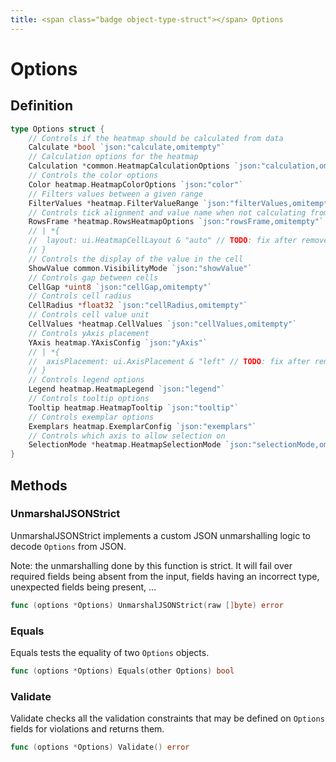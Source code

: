 ```yaml
---
title: <span class="badge object-type-struct"></span> Options
---
```

# <span class="badge object-type-struct"></span> Options

## Definition

```go
type Options struct {
    // Controls if the heatmap should be calculated from data
    Calculate *bool `json:"calculate,omitempty"`
    // Calculation options for the heatmap
    Calculation *common.HeatmapCalculationOptions `json:"calculation,omitempty"`
    // Controls the color options
    Color heatmap.HeatmapColorOptions `json:"color"`
    // Filters values between a given range
    FilterValues *heatmap.FilterValueRange `json:"filterValues,omitempty"`
    // Controls tick alignment and value name when not calculating from data
    RowsFrame *heatmap.RowsHeatmapOptions `json:"rowsFrame,omitempty"`
    // | *{
    // 	layout: ui.HeatmapCellLayout & "auto" // TODO: fix after remove when https://github.com/grafana/cuetsy/issues/74 is fixed
    // }
    // Controls the display of the value in the cell
    ShowValue common.VisibilityMode `json:"showValue"`
    // Controls gap between cells
    CellGap *uint8 `json:"cellGap,omitempty"`
    // Controls cell radius
    CellRadius *float32 `json:"cellRadius,omitempty"`
    // Controls cell value unit
    CellValues *heatmap.CellValues `json:"cellValues,omitempty"`
    // Controls yAxis placement
    YAxis heatmap.YAxisConfig `json:"yAxis"`
    // | *{
    // 	axisPlacement: ui.AxisPlacement & "left" // TODO: fix after remove when https://github.com/grafana/cuetsy/issues/74 is fixed
    // }
    // Controls legend options
    Legend heatmap.HeatmapLegend `json:"legend"`
    // Controls tooltip options
    Tooltip heatmap.HeatmapTooltip `json:"tooltip"`
    // Controls exemplar options
    Exemplars heatmap.ExemplarConfig `json:"exemplars"`
    // Controls which axis to allow selection on
    SelectionMode *heatmap.HeatmapSelectionMode `json:"selectionMode,omitempty"`
}
```
## Methods

### <span class="badge object-method"></span> UnmarshalJSONStrict

UnmarshalJSONStrict implements a custom JSON unmarshalling logic to decode `Options` from JSON.

Note: the unmarshalling done by this function is strict. It will fail over required fields being absent from the input, fields having an incorrect type, unexpected fields being present, …

```go
func (options *Options) UnmarshalJSONStrict(raw []byte) error
```

### <span class="badge object-method"></span> Equals

Equals tests the equality of two `Options` objects.

```go
func (options *Options) Equals(other Options) bool
```

### <span class="badge object-method"></span> Validate

Validate checks all the validation constraints that may be defined on `Options` fields for violations and returns them.

```go
func (options *Options) Validate() error
```

